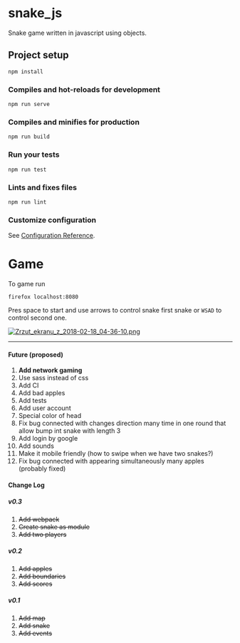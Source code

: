 # snake_js
Snake game written in javascript using objects. 

## Project setup
```
npm install
```

### Compiles and hot-reloads for development
```
npm run serve
```

### Compiles and minifies for production
```
npm run build
```

### Run your tests
```
npm run test
```

### Lints and fixes files
```
npm run lint
```

### Customize configuration
See [Configuration Reference](https://cli.vuejs.org/config/).


# Game

To game run

    firefox localhost:8080
    
Pres space to start and use arrows to control snake first snake or `WSAD` to control second one. 

[![Zrzut_ekranu_z_2018-02-18_04-36-10.png](https://i.imgur.com/fnkcp2e.png)](https://i.imgur.com/fnkcp2e.png)

<hr>
<h4>Future (proposed)</h4>
<ol>
<li><strong>Add network gaming</strong></li>
<li>Use sass instead of css</li>
<li>Add CI</li>
<li>Add bad apples</li>
<li>Add tests</li>
<li>Add user account</li>
<li>Special color of head</li>
<li>Fix bug connected with changes direction many time in one round that allow bump int snake with length 3</li>
<li>Add login by google</li>
<li>Add sounds</li>
<li>Make it mobile friendly (how to swipe when we have two snakes?)</li>
<li>Fix bug connected with appearing simultaneously many apples (probably fixed)</li>
</ol>
<h4>Change Log</h4>
<h5>v0.3</h5>
<ol>
<li style="text-decoration: line-through">Add webpack</li>
<li style="text-decoration: line-through">Create snake as module</li>
<li style="text-decoration: line-through">Add two players</li>
</ol>
<h5>v0.2</h5>
<ol>
<li style="text-decoration: line-through">Add apples</li>
<li style="text-decoration: line-through">Add boundaries</li>
<li style="text-decoration: line-through">Add scores</li>
</ol>
<h5>v0.1</h5>
<ol>
<li style="text-decoration: line-through">Add map</li>
<li style="text-decoration: line-through">Add snake</li>
<li style="text-decoration: line-through">Add events</li>
</ol>
